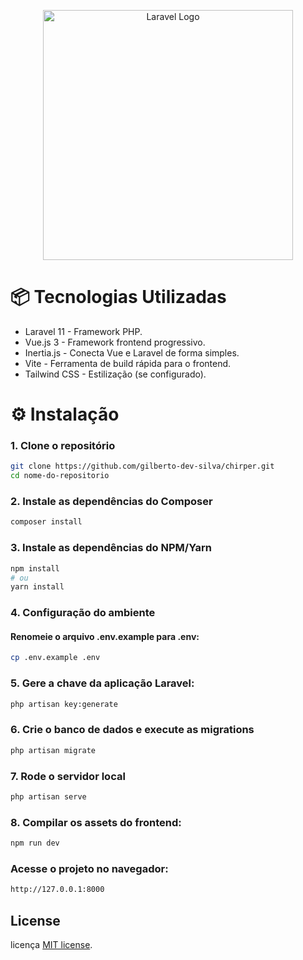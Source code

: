 <p align="center"><a href="https://laravel.com" target="_blank"><img src="https://raw.githubusercontent.com/laravel/art/master/logo-lockup/5%20SVG/2%20CMYK/1%20Full%20Color/laravel-logolockup-cmyk-red.svg" width="400" alt="Laravel Logo"></a></p>

# 📦 Tecnologias Utilizadas
- Laravel 11 - Framework PHP.
- Vue.js 3 - Framework frontend progressivo.
- Inertia.js - Conecta Vue e Laravel de forma simples.
- Vite - Ferramenta de build rápida para o frontend.
- Tailwind CSS - Estilização (se configurado).



# ⚙️ Instalação

### 1. Clone o repositório

``` bash
git clone https://github.com/gilberto-dev-silva/chirper.git
cd nome-do-repositorio
```

### 2. Instale as dependências do Composer

``` bash
composer install
```
### 3. Instale as dependências do NPM/Yarn

``` bash
npm install
# ou
yarn install
```
### 4. Configuração do ambiente

#### Renomeie o arquivo .env.example para .env:
``` bash
cp .env.example .env
```

### 5. Gere a chave da aplicação Laravel:
``` bash
php artisan key:generate
```

### 6. Crie o banco de dados e execute as migrations

``` bash
php artisan migrate
```
### 7. Rode o servidor local

``` bash
php artisan serve
```
### 8. Compilar os assets do frontend:

```bash 
npm run dev
```
### Acesse o projeto no navegador:
``` bash 
http://127.0.0.1:8000
```
## License
licença [MIT license](https://opensource.org/licenses/MIT).
